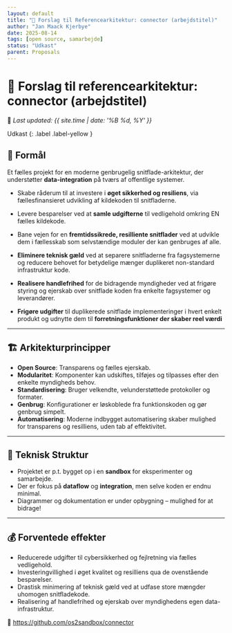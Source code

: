 ```yaml
---
layout: default
title: "🧩 Forslag til Referencearkitektur: connector (arbejdstitel)"
author: "Jan Maack Kjerbye"
date: 2025-08-14
tags: [open source, samarbejde]
status: "Udkast"
parent: Proposals
---
```


# 🧩 Forslag til referencearkitektur: connector (arbejdstitel)

📆 _Last updated: {{ site.time | date: '%B %d, %Y' }}_

Udkast
{: .label .label-yellow }

## 🎯 Formål
Et fælles projekt for en moderne genbrugelig  snitflade-arkitektur, der understøtter **data-integration** på tværs af offentlige systemer. 

- Skabe råderum til at investere i **øget sikkerhed og resiliens**, via fællesfinansieret udvikling af kildekoden til snitfladerne.

- Levere besparelser ved at **samle udgifterne** til vedligehold omkring EN fælles kildekode. 

- Bane vejen for en **fremtidssikrede, resilliente snitflader** ved at udvikle dem i fællesskab som selvstændige moduler der kan genbruges af alle.

- **Eliminere teknisk gæld** ved at separere snitfladerne fra fagsystemerne og reducere behovet for betydelige mænger duplikeret non-standard infrastruktur kode.

- **Realisere handlefrihed** for de bidragende myndigheder ved at frigøre styring og ejerskab over snitflade koden fra enkelte fagsystemer og leverandører.

- **Frigøre udgifter** til duplikerede snitflade implementeringer i hvert enkelt produkt og udnytte dem til **forretningsfunktioner der skaber reel værdi**


---

## 🏗️ Arkitekturprincipper
- **Open Source**: Transparens og fælles ejerskab.
- **Modularitet**: Komponenter kan udskiftes, tilføjes og tilpasses efter den enkelte myndigheds behov.
- **Standardisering**: Bruger velkendte, velunderstøttede protokoller og formater.
- **Genbrug**: Konfigurationer er løskoblede fra funktionskoden og gør genbrug simpelt.
- **Automatisering**: Moderne indbygget automatisering skaber mulighed for transparens og resilliens, uden tab af effektivitet.

---

## 🔧 Teknisk Struktur
- Projektet er p.t. bygget op i en **sandbox** for eksperimenter og samarbejde.
- Der er fokus på **dataflow** og **integration**, men selve koden er endnu minimal.
- Diagrammer og dokumentation er under opbygning – mulighed for at bidrage!

---


## 💰 Forventede effekter

- Reducerede udgifter til cybersikkerhed og fejlretning via fælles vedligehold.
- Investeringvillighed i øget kvalitet og resilliens qua de ovenstående besparelser.
- Drastisk minimering af teknisk gæld ved at udfase store mængder uhomogen snitfladekode.
- Realisering af handlefrihed og ejerskab over myndighedens egen data-infrastruktur.


🔗 https://github.com/os2sandbox/connector